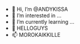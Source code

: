 - 👋 Hi, I’m @ANDYKISSA
- 👀 I’m interested in ...
- 🌱 I’m currently learning ...
- 💞️ HELLOGUYS
- 📫 MOROKAIKKILLE
<!---
ANDYKISSA/ANDYKISSA is a ✨ special ✨ repository because its `README.md` (this file) appears on your GitHub profile.
You can click the Preview link to take a look at your changes.
--->













